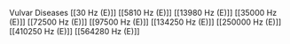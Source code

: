Vulvar Diseases
[[30 Hz (E)]]
[[5810 Hz (E)]]
[[13980 Hz (E)]]
[[35000 Hz (E)]]
[[72500 Hz (E)]]
[[97500 Hz (E)]]
[[134250 Hz (E)]]
[[250000 Hz (E)]]
[[410250 Hz (E)]]
[[564280 Hz (E)]]